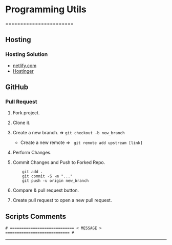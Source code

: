# Programming Utils
=======================


Hosting
-------

### Hosting Solution

- [netlify.com](https://www.netlify.com)
- [Hostinger](https://www.hostinger.co.uk)

GitHub
---------

### Pull Request

1. Fork project.
2. Clone it.
3. Create a new branch.  => ```git checkout -b new_branch ```

    * Create a new remote => ``` git remote add upstream [link]```  

4. Perform Changes.
5. Commit Changes and Push to Forked Repo.
    ```
        git add .
        git commit -S -m "..."
        git push -u origin new_branch

    ```
6. Compare & pull request button.
7. Create pull request to open a new pull request.


Scripts Comments
----------------

```
# ============================ < MESSAGE > ============================ #
```


-----------------------------------------------------------------------------------------------------